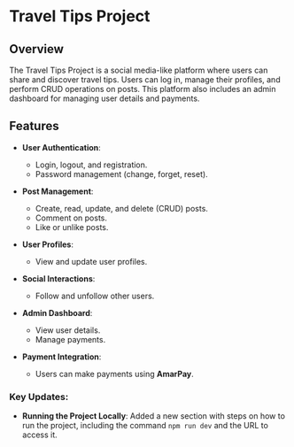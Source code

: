 # Travel Tips Project

## Overview

The Travel Tips Project is a social media-like platform where users can share and discover travel tips. Users can log in, manage their profiles, and perform CRUD operations on posts. This platform also includes an admin dashboard for managing user details and payments.

## Features

- **User Authentication**:
  - Login, logout, and registration.
  - Password management (change, forget, reset).
- **Post Management**:
  - Create, read, update, and delete (CRUD) posts.
  - Comment on posts.
  - Like or unlike posts.
- **User Profiles**:
  - View and update user profiles.
- **Social Interactions**:

  - Follow and unfollow other users.

- **Admin Dashboard**:

  - View user details.
  - Manage payments.

- **Payment Integration**:
  - Users can make payments using **AmarPay**.

### Key Updates:

- **Running the Project Locally**: Added a new section with steps on how to run the project, including the command `npm run dev` and the URL to access it.
